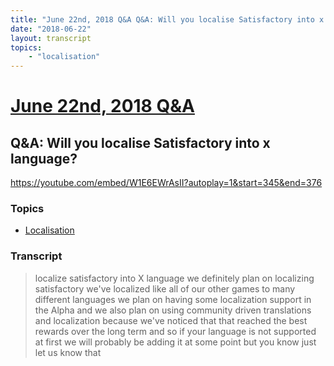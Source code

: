 ```yaml
---
title: "June 22nd, 2018 Q&A Q&A: Will you localise Satisfactory into x language?"
date: "2018-06-22"
layout: transcript
topics:
    - "localisation"
---
```

# [June 22nd, 2018 Q&A](../2018-06-22.md)
## Q&A: Will you localise Satisfactory into x language?
https://youtube.com/embed/W1E6EWrAsII?autoplay=1&start=345&end=376

### Topics
* [Localisation](../topics/localisation.md)

### Transcript

> localize satisfactory into X language we definitely plan on localizing satisfactory we've localized like all of our other games to many different languages we plan on having some localization support in the Alpha and we also plan on using community driven translations and localization because we've noticed that that reached the best rewards over the long term and so if your language is not supported at first we will probably be adding it at some point but you know just let us know that
